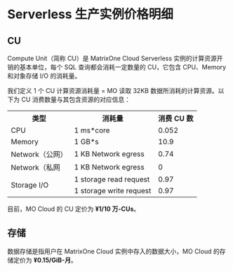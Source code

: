 # Serverless 生产实例价格明细

## CU

Compute Unit（简称 CU）是 MatrixOne Cloud Serverless 实例的计算资源开销的基本单位，每个 SQL 查询都会消耗一定数量的 CU，它包含 CPU、Memory 和对象存储 I/O 的消耗量。

我们定义 1 个 CU 计算资源消耗量 = MO 读取 32KB 数据所消耗的计算资源。以下为 CU 消费数量与其包含资源的对应信息：

<table>
  <tr>
    <th>类型</th>
    <th>消耗量</th>
    <th>消费 CU 数</th>
  </tr>
  <tr>
    <td >CPU</td>
    <td>1 ms*core</td>
    <td>0.052</td>
  </tr>
  <tr>
    <td >Memory</td>
    <td>1 GB*s </td>
    <td>10.9 </td>
  </tr>
  <tr>
    <td >Network（公网）</td>
    <td>1 KB Network egress</td>
    <td> 0.74</td>
  </tr>
  <tr>
    <td> Network（私网</td>
    <td>1 KB Network egress</td>
    <td>0</td>
  </tr>
  <tr>
    <td rowspan="2" style="vertical-align: middle;">Storage I/O</td>
    <td>1 storage read request </td>
    <td> 0.97 </td>
  </tr>
  <tr>
    <td>1 storage write request</td>
    <td>0.97</td>
  </tr>
</table>

目前，MO Cloud 的 CU 定价为 **¥1/10 万-CUs**。

## 存储

数据存储是指用户在 MatrixOne Cloud 实例中存入的数据大小，MO Cloud 的存储定价为 **¥0.15/GiB-月**。